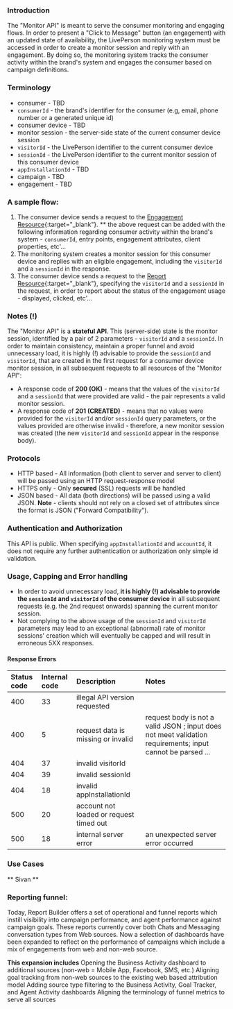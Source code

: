 
### Introduction
The "Monitor API" is meant to serve the consumer monitoring and engaging flows. In order to present a "Click to Message" button (an engagement) with an updated state of availability, the LivePerson monitoring system must be accessed in order to create a monitor session and reply with an engagement. By doing so, the monitoring system tracks the consumer activity within the brand's system and engages the consumer based on campaign definitions.   

### Terminology
* consumer - TBD
* `consumerId` - the brand's identifier for the consumer (e.g, email, phone number or a generated unique id)
* consumer device - TBD
* monitor session - the server-side state of the current consumer device session
* `visitorId` - the LivePerson identifier to the current consumer device 
* `sessionId` - the LivePerson identifier to the current monitor session of this consumer device
* `appInstallationId` - TBD
* campaign - TBD
* engagement - TBD

### A sample flow:
1. The consumer device sends a request to the [Engagement Resource](rt-interactions-engagement.html){:target="_blank"}. 
** the above request can be added with the following information regarding consumer activity within the brand's system -  `consumerId`, entry points, engagement attributes, client properties, etc'...
2. The monitoring system creates a monitor session for this consumer device and replies with an eligible engagement, including the `visitorId` and a `sessionId` in the response.
3. The consumer device sends a request to the [Report Resource](rt-interactions-report.html){:target="_blank"}, specifying the `visitorId` and a `sessionId` in the request, in order to report about the status of the engagement usage - displayed, clicked, etc'... 

### Notes (!)
The "Monitor API" is a **stateful API**. This (server-side) state is the monitor session, identified by a pair of 2 parameters - `visitorId` and a `sessionId`. In order to maintain consistency, maintain a proper funnel and avoid unnecessary load, it is highly (!) advisable to provide the `sessionId` and `visitorId`, that are created in the first request for a consumer device monitor session, in all subsequent requests to all resources of the "Monitor API":

* A response code of **200 (OK)** 		- means that the values of the `visitorId` and a `sessionId` that were provided are valid - the pair represents a valid monitor session.
* A response code of **201 (CREATED)** 	- means that no values were provided for the `visitorId` and/or `sessionId` query parameters, or the values provided are otherwise invalid - therefore, a new monitor session was created (the new `visitorId` and  `sessionId` appear in the response body).

### Protocols
* HTTP based - All information (both client to server and server to client) will be passed using an HTTP request-response model
* HTTPS only - Only **secured** (SSL) requests will be handled
* JSON based - All data (both directions) will be passed using a valid JSON. **Note** - clients should not rely on a closed set of attributes since the format is JSON ("Forward Compatibility").

### Authentication and Authorization
This API is public. When specifying `appInstallationId` and `accountId`, it does not require any further authentication or authorization only simple id validation.

### Usage, Capping and Error handling
* In order to avoid unnecessary load, **it is highly (!) advisable to provide the `sessionId` and `visitorId` of the consumer device** in all subsequent requests (e.g. the 2nd request onwards) spanning the current monitor session.
* Not complying to the above usage of the `sessionId` and `visitorId` parameters may lead to an exceptional (abnormal) rate of monitor sessions' creation which will eventually be capped and will result in erroneous 5XX responses.    

#### Response Errors
| Status code | Internal code | Description | Notes |
| :--- | :--- | :--- | :--- |
| 400 | 33 | illegal API version requested | |
| 400 | 5 | request data is missing or invalid | request body is not a valid JSON ; input does not meet validation requirements; input cannot be parsed ... |
| 404 | 37 | invalid visitorId | |
| 404 | 39 | invalid sessionId | |
| 404 | 18 | invalid appInstallationId | |
| 500 | 20 | account not loaded or request timed out | |
| 500 | 18 | internal server error | an unexpected server error occurred |

### Use Cases 
** Sivan **

### Reporting funnel:
Today, Report Builder offers a set of operational and funnel reports which instill visibility into campaign performance, and agent performance against campaign goals. These reports currently cover both Chats and Messaging conversation types from Web sources. 
Now a selection of dashboards have been expanded to reflect on the performance of campaigns which include a mix of engagements from web and non-web source.

**This expansion includes**
Opening the Business Activity dashboard to additional sources (non-web = Mobile App, Facebook, SMS, etc.)
Aligning goal tracking from non-web sources to the existing web based attribution model
Adding source type filtering to the Business Activity, Goal Tracker, and Agent Activity dashboards
Aligning the terminology of funnel metrics to serve all sources